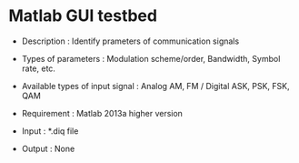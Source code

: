 # Matlab GUI testbed

- Description : Identify prameters of communication signals 

- Types of parameters : Modulation scheme/order, Bandwidth, Symbol rate, etc. 
  
- Available types of input signal : Analog AM, FM  /  Digital ASK, PSK, FSK, QAM  

- Requirement : Matlab 2013a higher version

- Input : *.diq file

- Output : None

 








